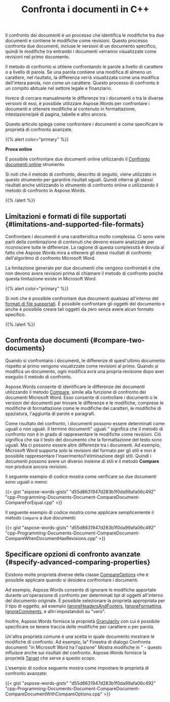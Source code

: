 ﻿---
title: Confronta i documenti in C++
second_title: Aspose.Words per C++
articleTitle: Confronta documenti
linktitle: Confronta documenti
type: docs
description: "Confronta due documenti in qualsiasi formato supportato e mostra le modifiche al contenuto utilizzando C++. È possibile applicare opzioni avanzate durante il confronto."
weight: 60
url: /it/cpp/compare-documents/
---

Il confronto dei documenti è un processo che identifica le modifiche tra due documenti e contiene le modifiche come revisioni. Questo processo confronta due documenti, incluse le versioni di un documento specifico, quindi le modifiche tra entrambi i documenti verranno visualizzate come revisioni nel primo documento.

Il metodo di confronto si ottiene confrontando le parole a livello di carattere o a livello di parola. Se una parola contiene una modifica di almeno un carattere, nel risultato, la differenza verrà visualizzata come una modifica dell'intera parola, non come un carattere. Questo processo di confronto è un compito abituale nel settore legale e finanziario.

Invece di cercare manualmente le differenze tra i documenti o tra le diverse versioni di essi, è possibile utilizzare Aspose.Words per confrontare i documenti e ottenere modifiche al contenuto in formattazione, intestazione/piè di pagina, tabelle e altro ancora.

Questo articolo spiega come confrontare i documenti e come specificare le proprietà di confronto avanzate.

{{% alert color="primary" %}}

**Prova online**

È possibile confrontare due documenti online utilizzando il [Confronto documenti online](https://products.aspose.app/words/comparison) strumento.

Si noti che il metodo di confronto, descritto di seguito, viene utilizzato in questo strumento per garantire risultati uguali. Quindi otterrai gli stessi risultati anche utilizzando lo strumento di confronto online o utilizzando il metodo di confronto in Aspose.Words.

{{% /alert %}}

## Limitazioni e formati di file supportati {#limitations-and-supported-file-formats}

Confrontare i documenti è una caratteristica molto complessa. Ci sono varie parti della combinazione di contenuti che devono essere analizzate per riconoscere tutte le differenze. La ragione di questa complessità è dovuta al fatto che Aspose.Words mira a ottenere gli stessi risultati di confronto dell'algoritmo di confronto Microsoft Word.

La limitazione generale per due documenti che vengono confrontati è che non devono avere revisioni prima di chiamare il metodo di confronto poiché questa limitazione esiste in Microsoft Word.

{{% alert color="primary" %}}

Si noti che è possibile confrontare due documenti qualsiasi all'interno del [formati di file supportati](/words/cpp/supported-document-formats/). È possibile confrontare gli oggetti del documento e anche è possibile creare tali oggetti da zero senza avere alcun formato specifico.

{{% /alert %}}

## Confronta due documenti {#compare-two-documents}

Quando si confrontano i documenti, le differenze di quest'ultimo documento rispetto al primo vengono visualizzate come revisioni al primo. Quando si modifica un documento, ogni modifica avrà una propria revisione dopo aver eseguito il metodo di confronto.

Aspose.Words consente di identificare le differenze dei documenti utilizzando il metodo [Compare](https://reference.aspose.com/words/cpp/aspose.words/document/compare/), simile alla funzione di confronto dei documenti Microsoft Word. Esso consente di controllare i documenti o le versioni dei documenti per trovare le differenze e le modifiche, comprese le modifiche di formattazione come le modifiche dei caratteri, le modifiche di spaziatura, l'aggiunta di parole e paragrafi.

Come risultato del confronto, i documenti possono essere determinati come uguali o non uguali. Il termine documenti" uguali " significa che il metodo di confronto non è in grado di rappresentare le modifiche come revisioni. Ciò significa che sia il testo del documento che la formattazione del testo sono uguali. Ma ci possono essere altre differenze tra i documenti. Ad esempio, Microsoft Word supporta solo le revisioni del formato per gli stili e non è possibile rappresentare l'inserimento/l'eliminazione degli stili. Quindi i documenti possono avere un diverso insieme di stili e il metodo **Compare** non produce ancora revisioni.

Il seguente esempio di codice mostra come verificare se due documenti sono uguali o meno:

{{< gist "aspose-words-gists" "d55d8631947d283b1f0da99afa06c492" "cpp-Programming-Documents-Document-CompareDocument-CompareForEqual.cpp" >}}

Il seguente esempio di codice mostra come applicare semplicemente il metodo `Compare` a due documenti:

{{< gist "aspose-words-gists" "d55d8631947d283b1f0da99afa06c492" "cpp-Programming-Documents-Document-CompareDocument-CompareWhenDocumentHasRevisions.cpp" >}}

## Specificare opzioni di confronto avanzate {#specify-advanced-comparing-properties}

Esistono molte proprietà diverse della classe [CompareOptions](https://reference.aspose.com/words/cpp/aspose.words.comparing/compareoptions/) che è possibile applicare quando si desidera confrontare i documenti.

Ad esempio, Aspose.Words consente di ignorare le modifiche apportate durante un'operazione di confronto per determinati tipi di oggetti all'interno del documento originale. È possibile selezionare la proprietà appropriata per il tipo di oggetto, ad esempio [IgnoreHeadersAndFooters](https://reference.aspose.com/words/cpp/aspose.words.comparing/compareoptions/get_ignoreheadersandfooters/), [IgnoreFormatting](https://reference.aspose.com/words/cpp/aspose.words.comparing/compareoptions/get_ignoreformatting/), [IgnoreComments](https://reference.aspose.com/words/cpp/aspose.words.comparing/compareoptions/get_ignorecomments/), e altri impostandoli su "vero".

Inoltre, Aspose.Words fornisce la proprietà [Granularity](https://reference.aspose.com/words/cpp/aspose.words.comparing/compareoptions/get_granularity/) con cui è possibile specificare se tenere traccia delle modifiche per carattere o per parola.

Un'altra proprietà comune è una scelta in quale documento mostrare le modifiche di confronto. Ad esempio, la" Finestra di dialogo Confronta documenti "in Microsoft Word ha l'opzione" Mostra modifiche in " - questo influisce anche sui risultati del confronto. Aspose.Words fornisce la proprietà [Target](https://reference.aspose.com/words/cpp/aspose.words.comparing/compareoptions/get_target/) che serve a questo scopo.

L'esempio di codice seguente mostra come impostare le proprietà di confronto avanzate:

{{< gist "aspose-words-gists" "d55d8631947d283b1f0da99afa06c492" "cpp-Programming-Documents-Document-CompareDocument-CompareDocumentWithCompareOptions.cpp" >}}
